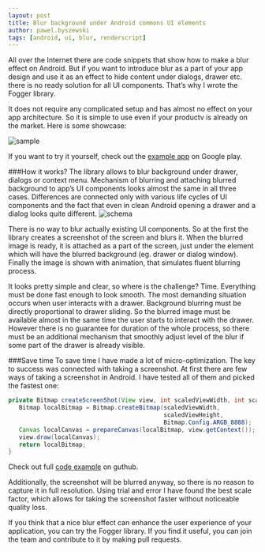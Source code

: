 ```yaml
---
layout: post
title: Blur background under Android commons UI elements
author: pawel.byszewski
tags: [android, ui, blur, renderscript]
---
```

All over the Internet there are code snippets that show how to make a blur effect on Android. But if you want to
introduce blur as a part of your app design and use it as an effect to hide content under dialogs, drawer etc. there is
no ready solution for all UI components. That’s why I wrote the Fogger library. 

It does not require any complicated setup and has almost no effect on your app architecture. So it is simple to use
even if your productv is already on the market. Here is some showcase:

![sample](/img/articles/2015-07-30/sample.gif)

If you want to try it yourself, check out the 
[example app](https://play.google.com/store/apps/details?id=pl.allegro.foggerexample) on Google play.


###How it works?
The library allows to blur background under drawer, dialogs or context menu. Mechanism of blurring and attaching
blurred background to app’s UI components looks almost the same in all three cases. Differences are connected only
with various life cycles of UI components and the fact that even in clean Android opening a drawer and a dialog looks
quite different. 
![schema](/img/articles/2015-07-30/schema.png)

There is no way to blur actually existing UI components. So at the first the library creates  a screenshot of the
screen and blurs it. When the blurred image is ready, it is attached as a part of the screen, just under the element which will 
have the blurred background (eg. drawer or dialog window). Finally the image is shown with animation, that simulates fluent
blurring process.

It looks pretty simple and clear, so where is the challenge? Time. Everything must be done fast enough to look smooth.
The most demanding situation occurs when user interacts with a drawer. Background blurring must be directly proportional
to drawer sliding. So the blurred image must be available almost in the same time the user starts to interact with the
drawer. However there is no guarantee for duration of the whole process, so there must be an additional mechanism that
smoothly adjust level of the blur if some part of the drawer is already visible.

###Save time
To save time I have made a lot of micro-optimization. The key to success was connected with taking a screenshot. At 
first there are few ways of taking a screenshot in Android. I have tested all of them and picked the fastest one:

```java
private Bitmap createScreenShot(View view, int scaledViewWidth, int scaledViewHeight) {
   Bitmap localBitmap = Bitmap.createBitmap(scaledViewWidth, 
                                            scaledViewHeight, 
                                            Bitmap.Config.ARGB_8888);
   Canvas localCanvas = prepareCanvas(localBitmap, view.getContext());
   view.draw(localCanvas);
   return localBitmap;
}
```

Check out full [code example](https://github.com/allegro/fogger/tree/master/example) on guthub.

Additionally, the screenshot will be blurred anyway, so there is no reason to capture it in full resolution. Using
trial and error I have found the best scale factor, which allows for taking the screenshot faster without noticeable
quality loss.

If you think that a nice blur effect can enhance the user experience of your application, you can try the Fogger
library. If you find it useful, you can join the team and contribute to it by making pull requests.  


